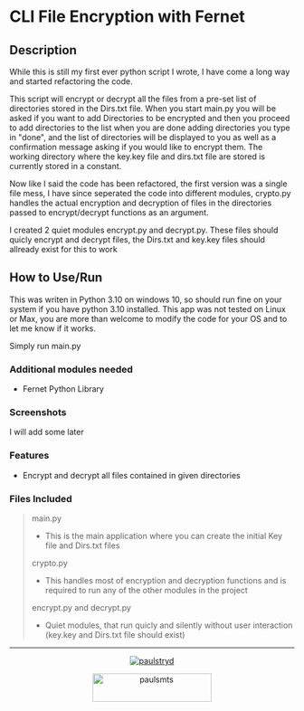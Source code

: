 # CLI File Encryption with Fernet

## Description

While this is still my first ever python script I wrote, I have come a long way and started refactoring the code.

This script will encrypt or decrypt all the files from a pre-set list of directories stored in the Dirs.txt file. When you start main.py you will be asked if you want to add Directories to be encrypted and then you proceed to add directories to the list when you are done adding directories you type in "done", and the list of directories will be displayed to you as well as a confirmation message asking if you would like to encrypt them. The working directory where the key.key file and dirs.txt file are stored is currently stored in a constant.

Now like I said the code has been refactored, the first version was a single file mess, I have since seperated the code into different modules, crypto.py handles the actual encryption and decryption of files in the directories passed to encrypt/decrypt functions as an argument.

I created 2 quiet modules encrypt.py and decrypt.py. These files should quicly encrypt and decrypt files, the Dirs.txt and key.key files should allready exist for this to work

## How to Use/Run

This was writen in Python 3.10 on windows 10, so should run fine on your system if you have python 3.10 installed.
This app was not tested on Linux or Max, you are more than welcome to modify the code for your OS and to let me know if it works.

Simply run main.py

### Additional modules needed

- Fernet Python Library

### Screenshots

I will add some later

### Features

- Encrypt and decrypt all files contained in given directories

### Files Included

> main.py
> - This is the main application where you can create the initial Key file and Dirs.txt files
>
> crypto.py
> - This handles most of encryption and decryption functions and is required to run any of the other modules in the project
> 
> encrypt.py and decrypt.py
> - Quiet modules, that run quicly and silently without user interaction (key.key and Dirs.txt file should exist)


---

<p align="center"> <a href="https://twitter.com/paulstryd" target="blank"><img src="https://img.shields.io/twitter/follow/paulstryd?logo=twitter&style=for-the-badge" alt="paulstryd" /></a> </p>

<p align="center"><a href="https://www.buymeacoffee.com/paulsmts"> <img align="center" src="https://cdn.buymeacoffee.com/buttons/v2/default-yellow.png" height="50" width="210" alt="paulsmts" /></a></p><br><br>
